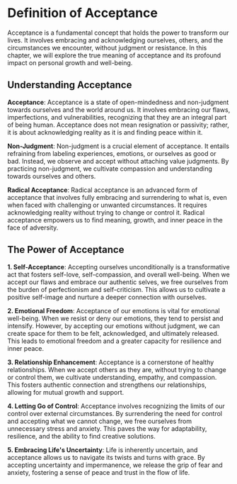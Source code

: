 Definition of Acceptance
=================================

Acceptance is a fundamental concept that holds the power to transform our lives. It involves embracing and acknowledging ourselves, others, and the circumstances we encounter, without judgment or resistance. In this chapter, we will explore the true meaning of acceptance and its profound impact on personal growth and well-being.

Understanding Acceptance
------------------------

**Acceptance**: Acceptance is a state of open-mindedness and non-judgment towards ourselves and the world around us. It involves embracing our flaws, imperfections, and vulnerabilities, recognizing that they are an integral part of being human. Acceptance does not mean resignation or passivity; rather, it is about acknowledging reality as it is and finding peace within it.

**Non-Judgment**: Non-judgment is a crucial element of acceptance. It entails refraining from labeling experiences, emotions, or ourselves as good or bad. Instead, we observe and accept without attaching value judgments. By practicing non-judgment, we cultivate compassion and understanding towards ourselves and others.

**Radical Acceptance**: Radical acceptance is an advanced form of acceptance that involves fully embracing and surrendering to what is, even when faced with challenging or unwanted circumstances. It requires acknowledging reality without trying to change or control it. Radical acceptance empowers us to find meaning, growth, and inner peace in the face of adversity.

The Power of Acceptance
-----------------------

**1. Self-Acceptance**: Accepting ourselves unconditionally is a transformative act that fosters self-love, self-compassion, and overall well-being. When we accept our flaws and embrace our authentic selves, we free ourselves from the burden of perfectionism and self-criticism. This allows us to cultivate a positive self-image and nurture a deeper connection with ourselves.

**2. Emotional Freedom**: Acceptance of our emotions is vital for emotional well-being. When we resist or deny our emotions, they tend to persist and intensify. However, by accepting our emotions without judgment, we can create space for them to be felt, acknowledged, and ultimately released. This leads to emotional freedom and a greater capacity for resilience and inner peace.

**3. Relationship Enhancement**: Acceptance is a cornerstone of healthy relationships. When we accept others as they are, without trying to change or control them, we cultivate understanding, empathy, and compassion. This fosters authentic connection and strengthens our relationships, allowing for mutual growth and support.

**4. Letting Go of Control**: Acceptance involves recognizing the limits of our control over external circumstances. By surrendering the need for control and accepting what we cannot change, we free ourselves from unnecessary stress and anxiety. This paves the way for adaptability, resilience, and the ability to find creative solutions.

**5. Embracing Life's Uncertainty**: Life is inherently uncertain, and acceptance allows us to navigate its twists and turns with grace. By accepting uncertainty and impermanence, we release the grip of fear and anxiety, fostering a sense of peace and trust in the flow of life.
